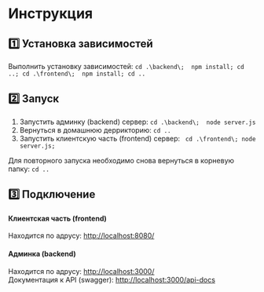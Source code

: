 # Инструкция

## 1️⃣ Установка зависимостей
Выполнить установку зависимостей:
`cd .\backend\;  npm install; cd ..; cd .\frontend\;  npm install; cd ..`

## 2️⃣ Запуск
1. Запустить админку (backend) сервер:
`cd .\backend\;  node server.js`
2. Вернуться в домашнюю деррикторию:
`cd ..`
3. Запустить клиентскую часть (frontend) сервер:
` cd .\frontend\; node server.js;`

Для повторного запуска необходимо снова вернуться в корневую папку:
`cd ..`

## 3️⃣ Подключение
#### Клиентская часть (frontend)
Находится по адрусу: [http://localhost:8080/](http://localhost:8080/)
#### Админка (backend)
Находится по адрусу: [http://localhost:3000/](http://localhost:3000/)  
Документация к API (swagger): [http://localhost:3000/api-docs](http://localhost:3000/api-docs)
